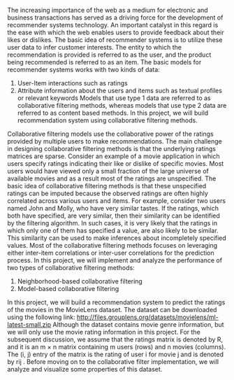 The increasing importance of the web as a medium for electronic and business
transactions has served as a driving force for the development of recommender
systems technology. An important catalyst in this regard is the ease with which
the web enables users to provide feedback about their likes or dislikes. The basic
idea of recommender systems is to utilize these user data to infer customer
interests. The entity to which the recommendation is provided is referred to as
the user, and the product being recommended is referred to as an item.
The basic models for recommender systems works with two kinds of data:
1. User-Item interactions such as ratings
2. Attribute information about the users and items such as textual profiles
or relevant keywords
Models that use type 1 data are referred to as collaborative filtering methods,
whereas models that use type 2 data are referred to as content based methods. In
this project, we will build recommendation system using collaborative filtering
methods.

Collaborative filtering models use the collaborative power of the ratings provided
by multiple users to make recommendations. The main challenge in designing
collaborative filtering methods is that the underlying ratings matrices
are sparse. Consider an example of a movie application in which users specify
ratings indicating their like or dislike of specific movies. Most users would have
viewed only a small fraction of the large universe of available movies and as a
result most of the ratings are unspecified.
The basic idea of collaborative filtering methods is that these unspecified ratings
can be imputed because the observed ratings are often highly correlated
across various users and items. For example, consider two users named John
and Molly, who have very similar tastes. If the ratings, which both have specified,
are very similar, then their similarity can be identified by the filtering
algorithm. In such cases, it is very likely that the ratings in which only one of them has specified a value, are also likely to be similar. This similarity can be
used to make inferences about incompletely specified values. Most of the collaborative
filtering methods focuses on leveraging either inter-item correlations
or inter-user correlations for the prediction process.
In this project, we will implement and analyze the performance of two types of
collaborative filtering methods:
1. Neighborhood-based collaborative filtering
2. Model-based collaborative filtering

In this project, we will build a recommendation system to predict the ratings
of the movies in the MovieLens dataset. The dataset can be downloaded using
the following link:
http://files.grouplens.org/datasets/movielens/ml-latest-small.zip
Although the dataset contains movie genre information, but we will only use
the movie rating information in this project. For the subsequent discussion,
we assume that the ratings matrix is denoted by R, and it is an m × n matrix
containing m users (rows) and n movies (columns). The (i, j) entry of the matrix
is the rating of user i for movie j and is denoted by rij . Before moving on
to the collaborative filter implementation, we will analyze and visualize some
properties of this dataset.

